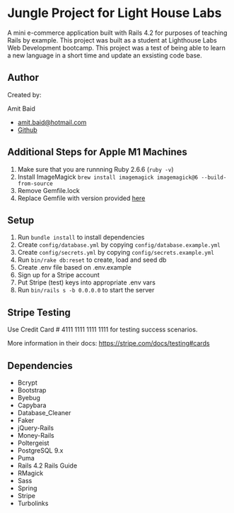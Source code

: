 # Jungle Project for Light House Labs

A mini e-commerce application built with Rails 4.2 for purposes of teaching Rails by example. This project was built as a student at Lighthouse Labs Web Development bootcamp. This project was a test of being able to learn a new language in a short time and update an exsisting code base.

## Author
Created by:

Amit Baid 
- amit.baid@hotmail.com 
- [Github](https://github.com/Abaid77)

## Additional Steps for Apple M1 Machines

1. Make sure that you are runnning Ruby 2.6.6 (`ruby -v`)
1. Install ImageMagick `brew install imagemagick imagemagick@6 --build-from-source`
2. Remove Gemfile.lock
3. Replace Gemfile with version provided [here](https://gist.githubusercontent.com/FrancisBourgouin/831795ae12c4704687a0c2496d91a727/raw/ce8e2104f725f43e56650d404169c7b11c33a5c5/Gemfile)

## Setup

1. Run `bundle install` to install dependencies
2. Create `config/database.yml` by copying `config/database.example.yml`
3. Create `config/secrets.yml` by copying `config/secrets.example.yml`
4. Run `bin/rake db:reset` to create, load and seed db
5. Create .env file based on .env.example
6. Sign up for a Stripe account
7. Put Stripe (test) keys into appropriate .env vars
8. Run `bin/rails s -b 0.0.0.0` to start the server

## Stripe Testing

Use Credit Card # 4111 1111 1111 1111 for testing success scenarios.

More information in their docs: <https://stripe.com/docs/testing#cards>

## Dependencies

- Bcrypt
- Bootstrap
- Byebug
- Capybara
- Database_Cleaner
- Faker
- jQuery-Rails
- Money-Rails
- Poltergeist
- PostgreSQL 9.x
- Puma
- Rails 4.2 Rails Guide
- RMagick
- Sass
- Spring
- Stripe
- Turbolinks



